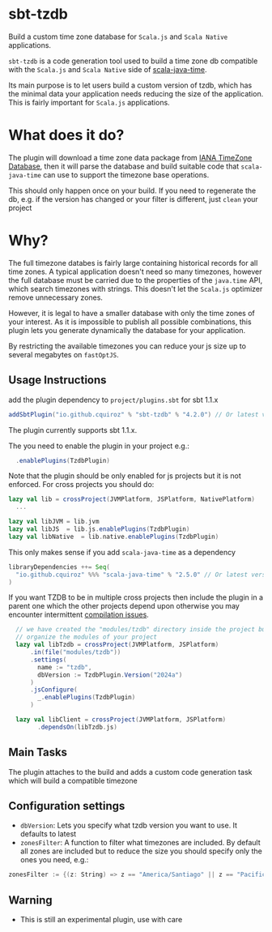 # sbt-tzdb

Build a custom time zone database for `Scala.js` and `Scala Native` applications.

`sbt-tzdb` is a code generation tool used to build a time zone db compatible with the `Scala.js` and `Scala Native` side of [scala-java-time](https://github.com/cquiroz/scala-java-time).

Its main purpose is to let users build a custom version of tzdb, which has the minimal data your application needs reducing the size of the application.
This is fairly important for `Scala.js` applications.

# What does it do?

The plugin will download a time zone data package from [IANA TimeZone Database](https://www.iana.org/time-zones), then it will parse the database and build suitable code that `scala-java-time` can use to support the timezone base operations.

This should only happen once on your build. If you need to regenerate the db, e.g. if the version has changed or your filter is different, just `clean` your project

# Why?

The full timezone databes is fairly large containing historical records for all time zones. A typical application doesn't need so many timezones, however the full database must be carried due to the properties of the `java.time` API, which search timezones with strings. This doesn't let the `Scala.js` optimizer remove unnecessary zones.

However, it is legal to have a smaller database with only the time zones of your interest. As it is impossible to publish all possible combinations, this plugin lets you generate dynamically the database for your application.

By restricting the available timezones you can reduce your js size up to several megabytes on `fastOptJS`.

## Usage Instructions

add the plugin dependency to `project/plugins.sbt` for sbt 1.1.x

```scala
addSbtPlugin("io.github.cquiroz" % "sbt-tzdb" % "4.2.0") // Or latest version; check release tags
```

The plugin currently supports sbt 1.1.x.

The you need to enable the plugin in your project e.g.:

```scala
  .enablePlugins(TzdbPlugin)
```

Note that the plugin should be only enabled for js projects but it is not enforced. For cross projects you should do:

```scala
lazy val lib = crossProject(JVMPlatform, JSPlatform, NativePlatform)
  ...

lazy val libJVM = lib.jvm
lazy val libJS  = lib.js.enablePlugins(TzdbPlugin)
lazy val libNative  = lib.native.enablePlugins(TzdbPlugin)
```

This only makes sense if you add `scala-java-time` as a dependency

```scala
libraryDependencies ++= Seq(
  "io.github.cquiroz" %%% "scala-java-time" % "2.5.0" // Or latest version; check projects release tags
)
```

If you want TZDB to be in multiple cross projects then include the plugin in a parent one which the other projects depend upon otherwise you may encounter intermittent
[compilation issues](https://github.com/cquiroz/sbt-tzdb/issues/270).

```scala
  // we have created the "modules/tzdb" directory inside the project but this is up to how you want to 
  // organize the modules of your project
  lazy val libTzdb = crossProject(JVMPlatform, JSPlatform)
      .in(file("modules/tzdb"))
      .settings(
        name := "tzdb",
        dbVersion := TzdbPlugin.Version("2024a")
      )
      .jsConfigure(
        _.enablePlugins(TzdbPlugin)
      )

  lazy val libClient = crossProject(JVMPlatform, JSPlatform)
        .dependsOn(libTzdb.js)
```

## Main Tasks

The plugin attaches to the build and adds a custom code generation task which will build a compatible timezone

## Configuration settings

* `dbVersion`: Lets you specify what tzdb version you want to use. It defaults to latest
* `zonesFilter`: A function to filter what timezones are included. By default all zones are included but to reduce the size you should specify only the ones you need, e.g.:

```scala
zonesFilter := {(z: String) => z == "America/Santiago" || z == "Pacific/Honolulu"},
```

## Warning

* This is still an experimental plugin, use with care
